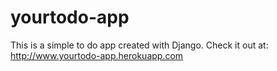 # yourtodo-app

This is a simple to do app created with Django.
Check it out at: http://www.yourtodo-app.herokuapp.com
